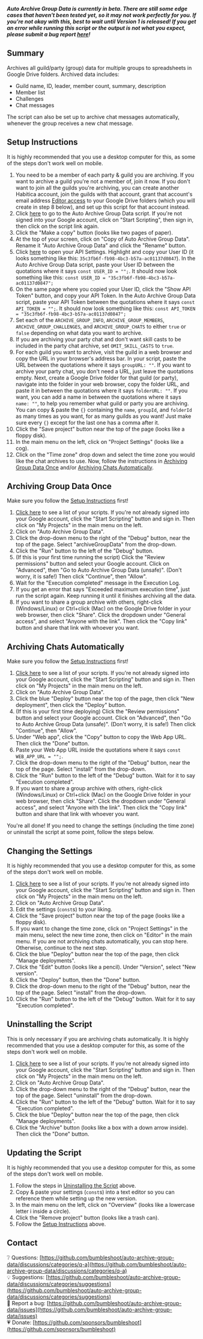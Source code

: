 ***Auto Archive Group Data is currently in beta. There are still some edge cases that haven't been tested yet, so it may not work perfectly for you. If you're not okay with this, best to wait until Version 1 is released! If you get an error while running this script or the output is not what you expect, please submit a bug report [here](https://github.com/bumbleshoot/auto-archive-group-data/issues)!***

## Summary
Archives all guild/party (group) data for multiple groups to spreadsheets in Google Drive folders. Archived data includes:
* Guild name, ID, leader, member count, summary, description
* Member list
* Challenges
* Chat messages

The script can also be set up to archive chat messages automatically, whenever the group receives a new chat message.

## Setup Instructions
It is highly recommended that you use a desktop computer for this, as some of the steps don't work well on mobile.
1. You need to be a member of each party & guild you are archiving. If you want to archive a guild you're not a member of, join it now. If you don't want to join all the guilds you're archiving, you can create another Habitica account, join the guilds with that account, grant that account's email address [Editor access](https://support.google.com/drive/answer/7166529?hl=en&co=GENIE.Platform%3DDesktop) to your Google Drive folders (which you will create in step 8 below), and set up this script for that account instead.
2. Click [here](https://script.google.com/home/projects/1nMpYn3bJUo6xUEHv8ve9VB5U2jlQlNm8U6_yEkXJA1Z_sAcA8l6MxaKA/) to go to the Auto Archive Group Data script. If you're not signed into your Google account, click on "Start Scripting", then sign in, then click on the script link again.
3. Click the "Make a copy" button (looks like two pages of paper).
4. At the top of your screen, click on "Copy of Auto Archive Group Data". Rename it "Auto Archive Group Data" and click the "Rename" button.
5. Click [here](https://habitica.com/user/settings/api) to open your API Settings. Highlight and copy your User ID (it looks something like this: `35c3fb6f-fb98-4bc3-b57a-ac01137d0847`). In the Auto Archive Group Data script, paste your User ID between the quotations where it says `const USER_ID = "";`. It should now look something like this: `const USER_ID = "35c3fb6f-fb98-4bc3-b57a-ac01137d0847";`
6. On the same page where you copied your User ID, click the "Show API Token" button, and copy your API Token. In the Auto Archive Group Data script, paste your API Token between the quotations where it says `const API_TOKEN = "";`. It should now look something like this: `const API_TOKEN = "35c3fb6f-fb98-4bc3-b57a-ac01137d0847";`
7. Set each of the `ARCHIVE_GROUP_INFO`, `ARCHIVE_GROUP_MEMBERS`, `ARCHIVE_GROUP_CHALLENGES`, and `ARCHIVE_GROUP_CHATS` to either `true` or `false` depending on what data you want to archive.
8. If you are archiving your party chat and don't want skill casts to be included in the party chat archive, set `OMIT_SKILL_CASTS` to `true`.
9. For each guild you want to archive, visit the guild in a web browser and copy the URL in your browser's address bar. In your script, paste the URL between the quotations where it says `groupURL: ""`. If you want to archive your party chat, you don't need a URL, just leave the quotations empty. Next, create a Google Drive folder for that guild (or party), navigate into the folder in your web browser, copy the folder URL, and paste it in between the quotations where it says `folderURL: ""`. If you want, you can add a name in between the quotations where it says `name: ""`, to help you remember what guild or party you are archiving. You can copy & paste the `{}` containing the `name`, `groupId`, and `folderId` as many times as you want, for as many guilds as you want! Just make sure every `{}` except for the last one has a comma after it.
10. Click the "Save project" button near the top of the page (looks like a floppy disk).
11. In the main menu on the left, click on "Project Settings" (looks like a cog).
12. Click on the "Time zone" drop down and select the time zone you would like the chat archives to use.
Now, follow the instructions in [Archiving Group Data Once](#archiving-group-data-once) and/or [Archiving Chats Automatically](#archiving-chats-automatically).

## Archiving Group Data Once
Make sure you follow the [Setup Instructions](#setup-instructions) first!
1. [Click here](https://script.google.com/home) to see a list of your scripts. If you're not already signed into your Google account, click the "Start Scripting" button and sign in. Then click on "My Projects" in the main menu on the left.
2. Click on "Auto Archive Group Data".
3. Click the drop-down menu to the right of the "Debug" button, near the top of the page. Select "archiveGroupData" from the drop-down.
4. Click the "Run" button to the left of the "Debug" button.
5. (If this is your first time running the script) Click the "Review permissions" button and select your Google account. Click on "Advanced", then "Go to Auto Archive Group Data (unsafe)". (Don't worry, it is safe!) Then click "Continue", then "Allow".
6. Wait for the "Execution completed" message in the Execution Log.
7. If you get an error that says "Exceeded maximum execution time", just run the script again. Keep running it until it finishes archiving all the data.
8. If you want to share a group archive with others, right-click (Windows/Linux) or Ctrl+click (Mac) on the Google Drive folder in your web browser, then click "Share". Click the dropdown under "General access", and select "Anyone with the link". Then click the "Copy link" button and share that link with whoever you want.

## Archiving Chats Automatically
Make sure you follow the [Setup Instructions](#setup-instructions) first!
1. [Click here](https://script.google.com/home) to see a list of your scripts. If you're not already signed into your Google account, click the "Start Scripting" button and sign in. Then click on "My Projects" in the main menu on the left.
2. Click on "Auto Archive Group Data".
3. Click the blue "Deploy" button near the top of the page, then click "New deployment", then click the "Deploy" button.
4. (If this is your first time deploying) Click the "Review permissions" button and select your Google account. Click on "Advanced", then "Go to Auto Archive Group Data (unsafe)". (Don't worry, it is safe!) Then click "Continue", then "Allow".
5. Under "Web app", click the "Copy" button to copy the Web App URL. Then click the "Done" button.
6. Paste your Web App URL inside the quotations where it says `const WEB_APP_URL = "";`.
7. Click the drop-down menu to the right of the "Debug" button, near the top of the page. Select "install" from the drop-down.
8. Click the "Run" button to the left of the "Debug" button. Wait for it to say "Execution completed".
9. If you want to share a group archive with others, right-click (Windows/Linux) or Ctrl+click (Mac) on the Google Drive folder in your web browser, then click "Share". Click the dropdown under "General access", and select "Anyone with the link". Then click the "Copy link" button and share that link with whoever you want.

You're all done! If you need to change the settings (including the time zone) or uninstall the script at some point, follow the steps below.

## Changing the Settings
It is highly recommended that you use a desktop computer for this, as some of the steps don't work well on mobile.
1. [Click here](https://script.google.com/home) to see a list of your scripts. If you're not already signed into your Google account, click the "Start Scripting" button and sign in. Then click on "My Projects" in the main menu on the left.
2. Click on "Auto Archive Group Data".
3. Edit the settings (`const`s) to your liking.
4. Click the "Save project" button near the top of the page (looks like a floppy disk).
5. If you want to change the time zone, click on "Project Settings" in the main menu, select the new time zone, then click on "Editor" in the main menu.
If you are not archiving chats automatically, you can stop here. Otherwise, continue to the next step.
6. Click the blue "Deploy" button near the top of the page, then click "Manage deployments".
7. Click the "Edit" button (looks like a pencil). Under "Version", select "New version".
8. Click the "Deploy" button, then the "Done" button.
9. Click the drop-down menu to the right of the "Debug" button, near the top of the page. Select "install" from the drop-down.
10. Click the "Run" button to the left of the "Debug" button. Wait for it to say "Execution completed".

## Uninstalling the Script
This is only necessary if you are archiving chats automatically. It is highly recommended that you use a desktop computer for this, as some of the steps don't work well on mobile.
1. [Click here](https://script.google.com/home) to see a list of your scripts. If you're not already signed into your Google account, click the "Start Scripting" button and sign in. Then click on "My Projects" in the main menu on the left.
2. Click on "Auto Archive Group Data".
3. Click the drop-down menu to the right of the "Debug" button, near the top of the page. Select "uninstall" from the drop-down.
4. Click the "Run" button to the left of the "Debug" button. Wait for it to say "Execution completed".
5. Click the blue "Deploy" button near the top of the page, then click "Manage deployments".
6. Click the "Archive" button (looks like a box with a down arrow inside). Then click the "Done" button.

## Updating the Script
It is highly recommended that you use a desktop computer for this, as some of the steps don't work well on mobile.
1. Follow the steps in [Uninstalling the Script](#uninstalling-the-script) above.
2. Copy & paste your settings (`const`s) into a text editor so you can reference them while setting up the new version.
3. In the main menu on the left, click on "Overview" (looks like a lowercase letter i inside a circle).
4. Click the "Remove project" button (looks like a trash can).
5. Follow the [Setup Instructions](#setup-instructions) above.

## Contact
❔ Questions: [https://github.com/bumbleshoot/auto-archive-group-data/discussions/categories/q-a](https://github.com/bumbleshoot/auto-archive-group-data/discussions/categories/q-a)  
💡 Suggestions: [https://github.com/bumbleshoot/auto-archive-group-data/discussions/categories/suggestions](https://github.com/bumbleshoot/auto-archive-group-data/discussions/categories/suggestions)  
🐞 Report a bug: [https://github.com/bumbleshoot/auto-archive-group-data/issues](https://github.com/bumbleshoot/auto-archive-group-data/issues)  
💗 Donate: [https://github.com/sponsors/bumbleshoot](https://github.com/sponsors/bumbleshoot)